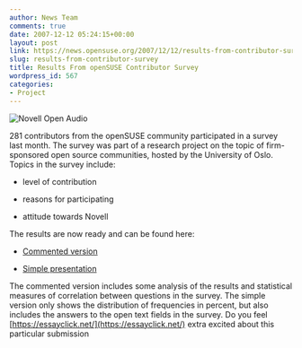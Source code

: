 ```yaml
---
author: News Team
comments: true
date: 2007-12-12 05:24:15+00:00
layout: post
link: https://news.opensuse.org/2007/12/12/results-from-contributor-survey/
slug: results-from-contributor-survey
title: Results From openSUSE Contributor Survey
wordpress_id: 567
categories:
- Project
---
```


![Novell Open Audio](//news.opensuse.org/wp-content/uploads/2007/12/surveyimage.JPG)

281 contributors from the openSUSE community participated in a survey last month. The survey was part of a research project on the topic of firm-sponsored open source communities, hosted by the University of Oslo. Topics in the survey include:





  * level of contribution


  * reasons for participating


  * attitude towards Novell



The results are now ready and can be found here:



  * [Commented version](//folk.uio.no/janfst/ny/contributer_survey_commented_results_2.pdf)


  * [Simple presentation](//folk.uio.no/janfst/ny/contributor_survey_raw_data.pdf)



The commented version includes some analysis of the results and statistical measures of correlation between questions in the survey. The simple version only shows the distribution of frequencies in percent, but also includes the answers to the open text fields in the survey. Do you feel [https://essayclick.net/](https://essayclick.net/) extra excited about this particular submission
